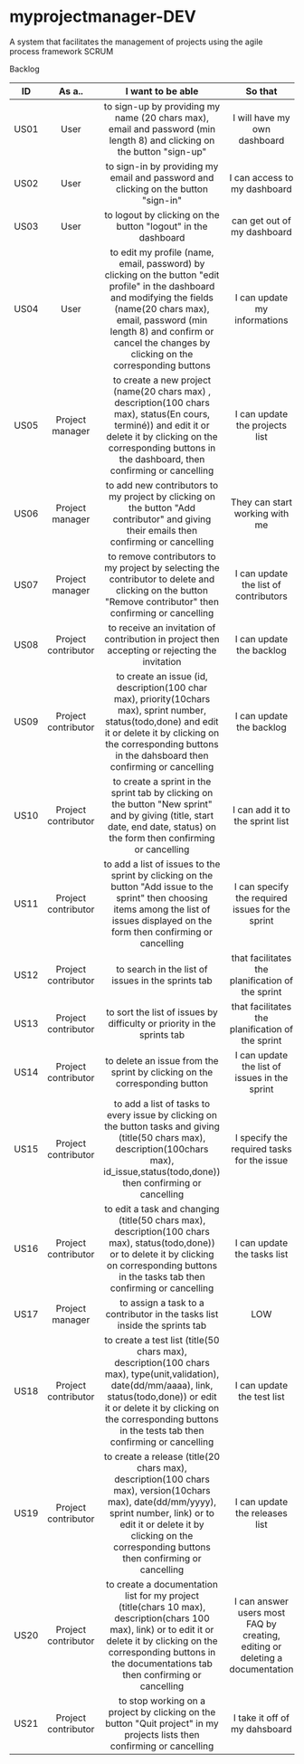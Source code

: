 # myprojectmanager-DEV
A system that facilitates the management of projects using the agile process framework SCRUM  

Backlog

| ID | As a.. | I want to be able | So that | Priority | Difficulty | Sprint | Status |
| :-: | :-: | :-: | :-: | :-: | :-: | :-: | :-: |
| US01 | User | to sign-up by providing my name (20 chars max), email and password (min length 8) and clicking on the button "sign-up" | I will have my own dashboard | LOW | 1 | 1 | TODO |
| US02 | User | to sign-in by providing my email and password and clicking on the button "sign-in" | I can access to my dashboard | LOW | 3 | 1 | TODO |
| US03 | User | to logout by clicking on the button "logout" in the dashboard|  can get out of my dashboard | LOW | 1 | 1 | TODO |
| US04 | User | to edit my profile (name, email, password) by clicking on the button "edit profile" in the dashboard and modifying the fields (name(20 chars max), email, password (min length 8) and confirm or cancel the changes by clicking on the corresponding buttons | I can update my informations | LOW | 1 | 1 | TODO |
| US05 | Project manager | to create a new project (name(20 chars max) , description(100 chars max), status(En cours,  terminé)) and edit it or delete it by clicking on the corresponding buttons in the dashboard, then confirming or cancelling | I can update the projects list | HIGH | 1 | 1 | TODO |
| US06 | Project manager | to add new contributors to my project by clicking on the button "Add contributor" and giving their emails then confirming or cancelling | They can start working with me | LOW | 3 | 1 | TODO |
| US07 | Project manager | to remove contributors to my project by selecting the contributor to delete and clicking on the button "Remove contributor" then confirming or cancelling | I can update the list of contributors | LOW | 2 | 1 | TODO |
| US08 | Project contributor | to receive an invitation of contribution in project then accepting or rejecting the invitation | I can update the backlog | LOW | 2 | 1 | TODO |
| US09 | Project contributor | to create an issue (id, description(100 char max), priority(10chars max), sprint number, status(todo,done)  and edit it or delete it by clicking on the corresponding buttons in the dahsboard then confirming or cancelling | I can update the backlog | HIGH | 1 | 1 | TODO |
| US10 | Project contributor | to create a sprint in the sprint tab by clicking on the button "New sprint" and by giving (title, start date, end date, status) on the form then confirming or cancelling | I can add it to the sprint list | LOW | 2 | 2 | TODO |
| US11 | Project contributor | to add a list of issues to the sprint by clicking on the button "Add issue to the sprint" then choosing items among the list of issues displayed on the form then confirming or cancelling | I can specify the required issues for the sprint | LOW | 3 | 2 | TODO |
| US12 | Project contributor | to search in the list of issues in the sprints tab | that facilitates the planification of the sprint | LOW | 3 | 2 | TODO |
| US13 | Project contributor | to sort the list of issues by difficulty or priority in the sprints tab  | that facilitates the planification of the sprint | LOW | 3 | 2 | TODO |
| US14 | Project contributor | to delete an issue from the sprint by clicking on the corresponding button | I can update the list of issues in the sprint | LOW | 1 | 2 | TODO |
| US15 | Project contributor | to add a list of tasks to every issue by clicking on the button tasks and giving (title(50 chars max), description(100chars max), id_issue,status(todo,done)) then confirming or cancelling | I specify the required tasks for the issue | HIGH | 2 | 2 | TODO |
| US16 | Project contributor | to edit a task and changing (title(50 chars max), description(100 chars max), status(todo,done)) or to delete it by clicking on corresponding buttons in the tasks tab then confirming or cancelling | I can update the tasks list | HIGH | 1 | 2 | TODO |
| US17 | Project manager | to assign a task to a contributor in the tasks list inside the sprints tab | LOW | 1 | 2 | TODO |
| US18 | Project contributor | to create a test list (title(50 chars max), description(100 chars max), type(unit,validation), date(dd/mm/aaaa), link, status(todo,done)) or edit it or delete it by clicking on the corresponding buttons in the tests tab then confirming or cancelling | I can update the test list | LOW | 1 | 2 | TODO |
| US19 | Project contributor | to create a release (title(20 chars max), description(100 chars max), version(10chars max), date(dd/mm/yyyy), sprint number, link) or to edit it or delete it by clicking on the corresponding buttons then confirming or cancelling  | I can update the releases list | LOW | 1 | 3 | TODO |
| US20 | Project contributor | to create a documentation list for my project (title(chars 10 max), description(chars 100 max), link) or to edit it or delete it by clicking on the corresponding buttons in the documentations tab then confirming or cancelling | I can answer users most FAQ by creating, editing or deleting a documentation | LOW | 1 | 3 | TODO |
| US21 | Project contributor | to stop working on a project by clicking on the button "Quit project" in my projects lists then confirming or cancelling| I take it off of my dahsboard | LOW | 2 | 3 | TODO |

